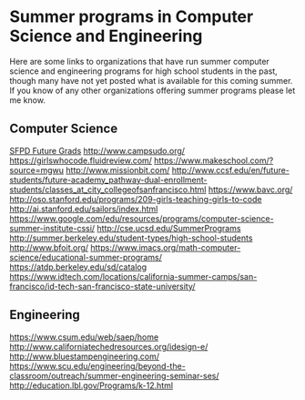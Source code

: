 Summer programs in Computer Science and Engineering
===================================================

Here are some links to organizations that have run summer computer science and engineering programs for high school students in the past, though many have not yet posted what is available for this coming summer. If you know of any other organizations offering summer programs please let me know.
 
Computer Science
-----------------
[SFPD Future Grads](http://sanfranciscopolice.org/YouthpRogram)
http://www.campsudo.org/
https://girlswhocode.fluidreview.com/
https://www.makeschool.com/?source=mgwu
http://www.missionbit.com/
http://www.ccsf.edu/en/future-students/future-academy_pathway-dual-enrollment-students/classes_at_city_collegeofsanfrancisco.html
https://www.bavc.org/
http://oso.stanford.edu/programs/209-girls-teaching-girls-to-code
http://ai.stanford.edu/sailors/index.html
https://www.google.com/edu/resources/programs/computer-science-summer-institute-cssi/
http://cse.ucsd.edu/SummerPrograms
http://summer.berkeley.edu/student-types/high-school-students
http://www.bfoit.org/
https://www.imacs.org/math-computer-science/educational-summer-programs/
https://atdp.berkeley.edu/sd/catalog
https://www.idtech.com/locations/california-summer-camps/san-francisco/id-tech-san-francisco-state-university/
 
Engineering
-----------
https://www.csum.edu/web/saep/home
http://www.californiatechedresources.org/idesign-e/
http://www.bluestampengineering.com/
https://www.scu.edu/engineering/beyond-the-classroom/outreach/summer-engineering-seminar-ses/
http://education.lbl.gov/Programs/k-12.html
